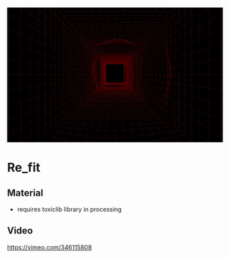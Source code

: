 ![main image](image.jpeg)

# Re_fit



## Material

* requires toxiclib library in processing

## Video
https://vimeo.com/346115808
